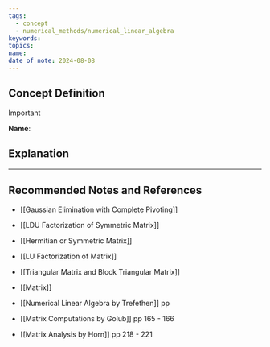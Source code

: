 ```yaml
---
tags:
  - concept
  - numerical_methods/numerical_linear_algebra
keywords: 
topics: 
name: 
date of note: 2024-08-08
---
```


## Concept Definition

>[!important]
>**Name**: 



## Explanation





-----------
##  Recommended Notes and References


- [[Gaussian Elimination with Complete Pivoting]]
- [[LDU Factorization of Symmetric Matrix]]
- [[Hermitian or Symmetric Matrix]]
- [[LU Factorization of Matrix]]
- [[Triangular Matrix and Block Triangular Matrix]]
- [[Matrix]]




- [[Numerical Linear Algebra by Trefethen]] pp
- [[Matrix Computations by Golub]] pp 165 - 166
- [[Matrix Analysis by Horn]] pp 218 - 221
